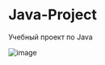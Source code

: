 # Java-Project
Учебный проект по Java 

![image](https://user-images.githubusercontent.com/71917550/147413346-b416742c-5b6f-49c8-9f60-1903c87afd18.png)

